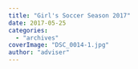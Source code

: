 ```yaml
---
title: "Girl's Soccer Season 2017"
date: 2017-05-25
categories: 
  - "archives"
coverImage: "DSC_0014-1.jpg"
author: "adviser"
---
```



